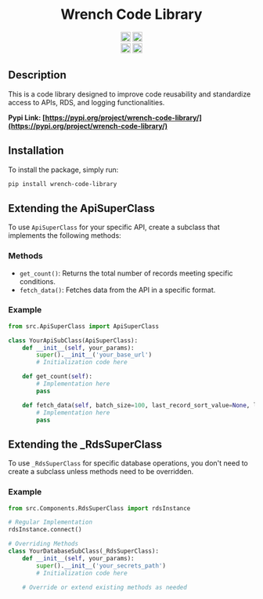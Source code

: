 <h1 align="center">Wrench Code Library</h1>

<p align="center">
  <a href="https://pypi.org/project/wrench-code-library/"><img src="https://badge.fury.io/py/wrench-code-library.svg" alt="PyPI version" height="20"/></a>
  <img src="https://img.shields.io/badge/python-3.x-blue" alt="Python Version" height="20"/>
  <br>
  <img src="https://img.shields.io/badge/repo-private-red" alt="Private Repo" height="20"/>
  <a href="https://github.com/Kydoimos97"><img src="https://img.shields.io/badge/maintainer-Kydoimos97-yellow" alt="Maintainer" height="20"/></a>
</p>

## Description

This is a code library designed to improve code reusability and standardize access to APIs, RDS, and logging functionalities.

**Pypi Link: [https://pypi.org/project/wrench-code-library/](https://pypi.org/project/wrench-code-library/)**

## Installation

To install the package, simply run:

```bash
pip install wrench-code-library
```

## Extending the ApiSuperClass

To use `ApiSuperClass` for your specific API, create a subclass that implements the following methods:

### Methods

- `get_count()`: Returns the total number of records meeting specific conditions.
- `fetch_data()`: Fetches data from the API in a specific format.

### Example

```python
from src.ApiSuperClass import ApiSuperClass

class YourApiSubClass(ApiSuperClass):
    def __init__(self, your_params):
        super().__init__('your_base_url')
        # Initialization code here

    def get_count(self):
        # Implementation here
        pass

    def fetch_data(self, batch_size=100, last_record_sort_value=None, last_record_unique_id=None, page=None):
        # Implementation here
        pass
```

## Extending the _RdsSuperClass

To use `_RdsSuperClass` for specific database operations, you don't need to create a subclass unless methods need to be overridden.

### Example

```python
from src.Components.RdsSuperClass import rdsInstance

# Regular Implementation
rdsInstance.connect()

# Overriding Methods
class YourDatabaseSubClass(_RdsSuperClass):
    def __init__(self, your_params):
        super().__init__('your_secrets_path')
        # Initialization code here

    # Override or extend existing methods as needed
```
